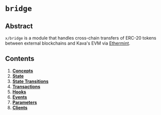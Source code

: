 # `bridge`

## Abstract

`x/bridge` is a module that handles cross-chain transfers of ERC-20 tokens
between external blockchains and Kava's EVM via [Ethermint].

## Contents

1. **[Concepts](01_concepts.md)**
2. **[State](02_state.md)**
3. **[State Transitions](03_state_transitions.md)**
4. **[Transactions](04_transactions.md)**
5. **[Hooks](05_hooks.md)**
6. **[Events](06_events.md)**
7. **[Parameters](07_parameters.md)**
8. **[Clients](08_clients.md)**


[Ethermint]: https://github.com/tharsis/ethermint
